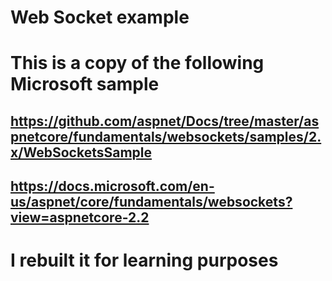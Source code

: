 # Web Socket example

# This is a copy of the following Microsoft sample
## https://github.com/aspnet/Docs/tree/master/aspnetcore/fundamentals/websockets/samples/2.x/WebSocketsSample
## https://docs.microsoft.com/en-us/aspnet/core/fundamentals/websockets?view=aspnetcore-2.2

# I rebuilt it for learning purposes
